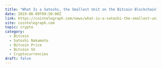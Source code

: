 ```yaml
---
title: "What Is a Satoshi, the Smallest Unit on the Bitcoin Blockchain?"
date: 2019-06-09T09:50:00Z
link: https://cointelegraph.com/news/what-is-a-satoshi-the-smallest-unit-on-the-bitcoin-blockchains?utm_medium=RSS&utm_source=hune
site: cointelegraph.com
topic: crypto
category:
  - Bitcoin
  - Satoshi Nakamoto
  - Bitcoin Price
  - Bitcoin SV
  - Cryptocurrencies
draft: false
---
```

